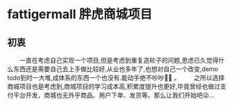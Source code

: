 # fattigermall  胖虎商城项目
## 初衷
&emsp;&emsp;一直在考虑自己实现一个项目,但是考虑到重复造轮子的问题,思虑已久觉得什么东西还是需要自己去上手做比较好,从业也多年了,也想对自己一个改变,demo todo到时一大堆,成体系的东西一个也没有.能动手绝不吵吵:see_no_evil::see_no_evil:  。
&emsp;&emsp;之所以选择商城项目也是考虑到,商城项目的学习成本高,积累度提升也更好,毕竟曾经也做过支付平台开发，商城也无外乎商品、用户下单、发货等。那么让我们开始吧:stuck_out_tongue_winking_eye:...

